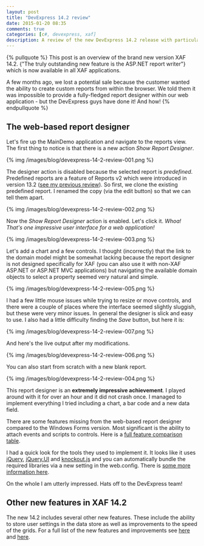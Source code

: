 ```yaml
---
layout: post
title: "DevExpress 14.2 review"
date: 2015-01-20 08:35
comments: true
categories: [c#, devexpress, xaf]
description: A review of the new DevExpress 14.2 release with particular focus on the XAF ASP.NET report designer.
---
```

{% pullquote %}
This post is an overview of the brand new version XAF 14.2. {"The truly outstanding new feature is the ASP.NET report writer"} which is now available in all XAF applications.

A few months ago, we lost a potential sale because the customer wanted the ability to create custom reports from within the browser. We told them it was impossible to provide a fully-fledged report designer within our web application - but the DevExpress guys have done it! And how! {% endpullquote %}

## The web-based report designer ##

Let's fire up the MainDemo application and navigate to the reports view. The first thing to notice is that there is a new action _Show Report Designer_. 

{% img /images/blog/devexpress-14-2-review-001.png %}

The designer action is disabled because the selected report is _predefined_. Predefined reports are a feature of Reports v2 which were introduced in version 13.2 ([see my previous review](/devexpress-13-dot-2-review)). So first, we clone the existing predefined report. I renamed the copy (via the edit button) so that we can tell them apart.

{% img /images/blog/devexpress-14-2-review-002.png %}

Now the _Show Report Designer_ action is enabled. Let's click it. _Whoa! That's one impressive user interface for a web application!_

{% img /images/blog/devexpress-14-2-review-003.png %}

Let's add a chart and a few controls. I thought (incorrectly) that the link to the domain model might be somewhat lacking because the report designer is not designed specifically for XAF (you can also use it with non-XAF ASP.NET or ASP.NET MVC applications) but navigating the available domain objects to select a property seemed very natural and simple.

{% img /images/blog/devexpress-14-2-review-005.png %}

I had a few little mouse issues while trying to resize or move controls, and there were a couple of places where the interface seemed slightly sluggish, but these were very minor issues. In general the designer is slick and easy to use. I also had a little difficulty finding the _Save_ button, but here it is:

{% img /images/blog/devexpress-14-2-review-007.png %}

And here's the live output after my modifications.

{% img /images/blog/devexpress-14-2-review-006.png %}

You can also start from scratch with a new blank report.

{% img /images/blog/devexpress-14-2-review-004.png %}

This report designer is an **extremely impressive achievement**. I played around with it for over an hour and it did not crash once. I managed to implement everything I tried including a chart, a bar code and a new data field. 

There are some features missing from the web-based report designer compared to the Windows Forms version. Most significant is the ability to attach events and scripts to controls. Here is a [full feature comparison table](https://documentation.devexpress.com/#XtraReports/CustomDocument14651).

I had a quick look for the tools they used to implement it. It looks like it uses [jQuery](jquery.com), [jQuery.UI](jqueryui.com) and [knockout.js](knockoutjs.com) and you can automatically bundle the required libraries via a new setting in the web.config. There is [some more information here](https://documentation.devexpress.com/#XtraReports/CustomDocument17558).

On the whole I am utterly impressed. Hats off to the DevExpress team!

## Other new features in XAF 14.2 ##

The new 14.2 includes several other new features. These include the ability to store user settings in the data store as well as improvements to the speed of the grids. For a full list of the new features and improvements see [here](https://community.devexpress.com/blogs/eaf/archive/2014/11/18/xaf-brand-new-module-amp-features-for-both-windows-and-the-web-coming-soon-in-v14-2.aspx) and [here](https://community.devexpress.com/blogs/eaf/archive/2014/11/20/xaf-enhancements-to-existing-features-amp-performance-tuning-coming-soon-in-v14-2.aspx).

